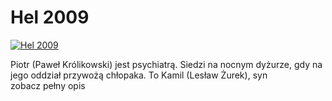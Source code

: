 Hel 2009 
=============
[![Hel 2009 ](http://vidos.pl/images/player.gif)](http://vidos.pl/hel-2009)

 Piotr (Paweł Królikowski) jest psychiatrą. Siedzi na nocnym dyżurze, gdy na jego oddział przywożą chłopaka. To Kamil (Lesław Żurek), syn zobacz pełny opis
